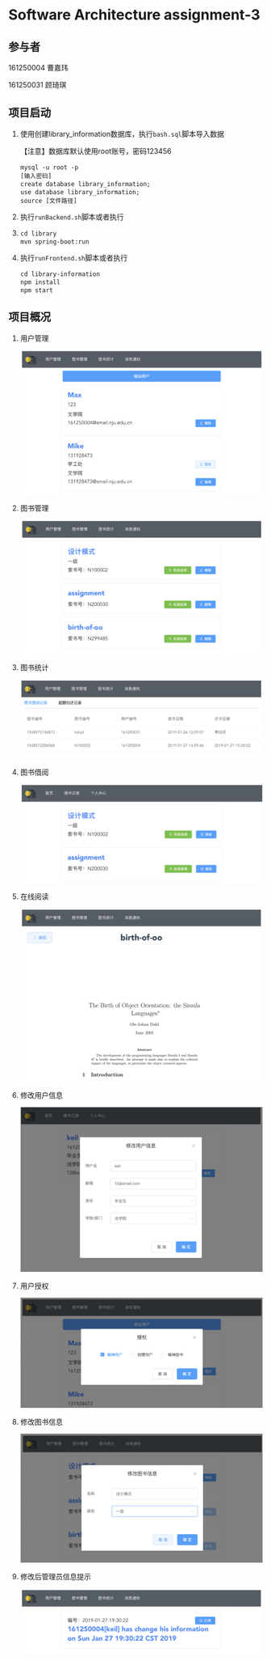 # Software Architecture assignment-3

## 参与者

161250004 曹嘉玮

161250031 顾琦琪

## 项目启动

1. 使用创建library_information数据库，执行``bash.sql``脚本导入数据

   【注意】数据库默认使用root账号，密码123456

   ```shell
   mysql -u root -p
   [输入密码]
   create database library_information;
   use database library_information;
   source [文件路径]
   ```

   

2. 执行``runBackend.sh``脚本或者执行

3. ```shell
   cd library
   mvn spring-boot:run
   ```

4. 执行``runFrontend.sh``脚本或者执行

   ```shell
   cd library-information
   npm install
   npm start
   ```

   

## 项目概况

1. 用户管理

   ![image-20190127192507437](./images/1.png)

2. 图书管理

   ![image-20190127192556271](./images/2.png)

3. 图书统计

   ![image-20190127192626617](./images/3.png)

4. 图书借阅

   ![image-20190127192721833](./images/4.png)

5. 在线阅读

   ![image-20190127192826609](./images/5.png)

6. 修改用户信息

   ![image-20190127192953111](./images/6.png)

7. 用户授权

   ![image-20190127192908612](./images/7.png)

8. 修改图书信息

   ![image-20190127193218883](./images/8.png)

9. 修改后管理员信息提示

   ![image-20190127193050414](./images/9.png)